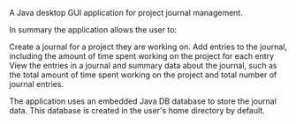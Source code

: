 A Java desktop GUI application for project journal management.

In summary the application allows the user to:

Create a journal for a project they are working on.
Add entries to the journal, including the amount of time spent working on the project for each entry
View the entries in a journal and summary data about the journal, such as the total amount of time
spent working on the project and total number of journal entries.

The application uses an embedded Java DB database to store the journal data. This
database is created in the user's home directory by default.
